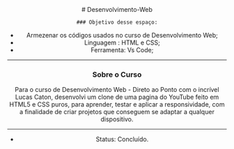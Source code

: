 <div align = "center">
# Desenvolvimento-Web

    ### Objetivo desse espaço:

* Armezenar os códigos usados no curso de Desenvolvimento Web;
* Linguagem : HTML e CSS;
* Ferramenta: Vs Code;

<hr>

### Sobre o Curso
Para o curso de Desenvolvimento Web - Direto ao Ponto com o incrível Lucas Caton, desenvolvi um clone de uma pagina do YouTube feito em HTML5 e CSS puros, para aprender, testar e aplicar a responsividade, com a finalidade de criar projetos que conseguem se adaptar a qualquer dispositivo.

<hr>

* Status: Concluído.
